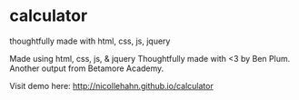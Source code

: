 # calculator
thoughtfully made with html, css, js, jquery

Made using html, css, js, & jquery
Thoughtfully made with <3 by Ben Plum.
Another output from Betamore Academy.

Visit demo here:
http://nicollehahn.github.io/calculator
